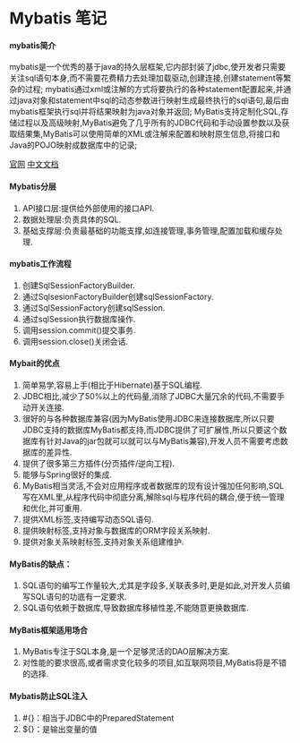 
# Mybatis 笔记

#### mybatis简介
mybatis是一个优秀的基于java的持久层框架,它内部封装了jdbc,使开发者只需要关注sql语句本身,而不需要花费精力去处理加载驱动,创建连接,创建statement等繁杂的过程;
mybatis通过xml或注解的方式将要执行的各种statement配置起来,并通过java对象和statement中sql的动态参数进行映射生成最终执行的sql语句,最后由mybatis框架执行sql并将结果映射为java对象并返回;
MyBatis支持定制化SQL,存储过程以及高级映射,MyBatis避免了几乎所有的JDBC代码和手动设置参数以及获取结果集,MyBatis可以使用简单的XML或注解来配置和映射原生信息,将接口和Java的POJO映射成数据库中的记录;

[官网](http://blog.mybatis.org)
[中文文档](http://www.mybatis.org/mybatis-3/zh/index.html)

#### Mybatis分层
1. API接口层:提供给外部使用的接口API.
2. 数据处理层:负责具体的SQL.
3. 基础支撑层:负责最基础的功能支撑,如连接管理,事务管理,配置加载和缓存处理.
#### mybatis工作流程
1. 创建SqlSessionFactoryBuilder.
2. 通过SqlsesionFactoryBuilder创建sqlSessionFactory.
3. 通过SqlSessionFactory创建sqlSession.
4. 通过sqlSession执行数据库操作.
5. 调用session.commit()提交事务.
6. 调用session.close()关闭会话.
#### Mybait的优点
1. 简单易学,容易上手(相比于Hibernate)基于SQL编程.
2. JDBC相比,减少了50%以上的代码量,消除了JDBC大量冗余的代码,不需要手动开关连接.
3. 很好的与各种数据库兼容(因为MyBatis使用JDBC来连接数据库,所以只要JDBC支持的数据库MyBatis都支持,而JDBC提供了可扩展性,所以只要这个数据库有针对Java的jar包就可以就可以与MyBatis兼容),开发人员不需要考虑数据库的差异性.
4. 提供了很多第三方插件(分页插件/逆向工程).
5. 能够与Spring很好的集成.
6. MyBatis相当灵活,不会对应用程序或者数据库的现有设计强加任何影响,SQL写在XML里,从程序代码中彻底分离,解除sql与程序代码的耦合,便于统一管理和优化,并可重用.
7. 提供XML标签,支持编写动态SQL语句.
8. 提供映射标签,支持对象与数据库的ORM字段关系映射.
9. 提供对象关系映射标签,支持对象关系组建维护.
#### MyBatis的缺点：
1. SQL语句的编写工作量较大,尤其是字段多,关联表多时,更是如此,对开发人员编写SQL语句的功底有一定要求.
2. SQL语句依赖于数据库,导致数据库移植性差,不能随意更换数据库.
#### MyBatis框架适用场合
1. MyBatis专注于SQL本身,是一个足够灵活的DAO层解决方案.
2. 对性能的要求很高,或者需求变化较多的项目,如互联网项目,MyBatis将是不错的选择.

#### Mybatis防止SQL注入
1. #{}：相当于JDBC中的PreparedStatement
2. ${}：是输出变量的值

























































